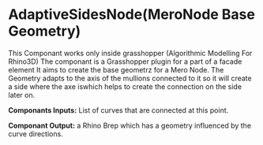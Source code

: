 # AdaptiveSidesNode(MeroNode Base Geometry)

This Componant works only inside grasshopper (Algorithmic Modelling For Rhino3D)
The componant is a Grasshopper plugin for a part of a facade element
It aims to create the base geometrz for a Mero Node.
The Geometry adapts to the axis of the mullions connected to it so it will create a side where the axe iswhich helps to create the connection on the side later on.

**Componants Inputs:**
List of curves that are connected at this point.

**Componant Output:**
a Rhino Brep which has a geometry influenced by the curve directions.
